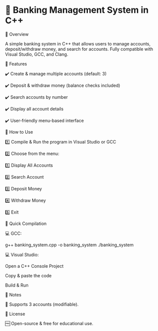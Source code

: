 # 🚀 Banking Management System in C++

🔹 Overview

A simple banking system in C++ that allows users to manage accounts, deposit/withdraw money, and search for accounts. Fully compatible with Visual Studio, GCC, and Clang.

🔹 Features

✔️ Create & manage multiple accounts (default: 3)

✔️ Deposit & withdraw money (balance checks included)

✔️ Search accounts by number

✔️ Display all account details

✔️ User-friendly menu-based interface

🔹 How to Use

1️⃣ Compile & Run the program in Visual Studio or GCC

2️⃣ Choose from the menu:

1️⃣ Display All Accounts

2️⃣ Search Account

3️⃣ Deposit Money

4️⃣ Withdraw Money

5️⃣ Exit

🔹 Quick Compilation

💻 GCC:

 g++ banking_system.cpp -o banking_system
 ./banking_system

💻 Visual Studio:

Open a C++ Console Project

Copy & paste the code

Build & Run

📌 Notes

🔹 Supports 3 accounts (modifiable).

📜 License

🆓 Open-source & free for educational use.
